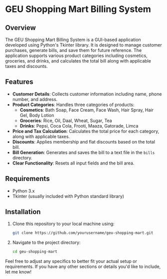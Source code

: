 # GEU Shopping Mart Billing System

## Overview

The GEU Shopping Mart Billing System is a GUI-based application developed using Python's Tkinter library. It is designed to manage customer purchases, generate bills, and save them for future reference. The application supports various product categories including cosmetics, groceries, and drinks, and calculates the total bill along with applicable taxes and discounts.

## Features

- **Customer Details**: Collects customer information including name, phone number, and address.
- **Product Categories**: Handles three categories of products:
  - **Cosmetics**: Bath Soap, Face Cream, Face Wash, Hair Spray, Hair Gel, Body Lotion
  - **Groceries**: Rice, Oil, Daal, Wheat, Sugar, Tea
  - **Drinks**: Pepsi, Coca Cola, Frooti, Maaza, Gatorade, Limca
- **Price and Tax Calculation**: Calculates the total price for each category, along with applicable taxes.
- **Discounts**: Applies membership and flat discounts based on the total bill.
- **Bill Generation**: Generates and saves the bill to a text file in the `bills` directory.
- **Clear Functionality**: Resets all input fields and the bill area.

## Requirements

- Python 3.x
- Tkinter (usually included with Python standard library)


## Installation

1. Clone this repository to your local machine using:
   ```bash
   git clone https://github.com/yourusername/geu-shopping-mart.git
2. Navigate to the project directory:
   ```bash
   cd geu-shopping-mart

Feel free to adjust any specifics to better fit your actual setup or requirements. If you have any other sections or details you'd like to include, let me know!
